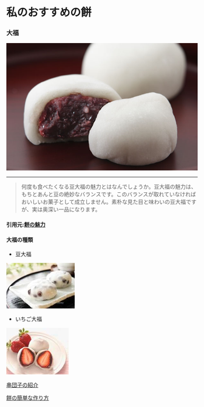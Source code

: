 # 私のおすすめの餅

### 大福
![大福](./img/daihuku.jpg)

***
>何度も食べたくなる豆大福の魅力とはなんでしょうか。豆大福の魅力は、もちとあんと豆の絶妙なバランスです。このバランスが取れていなければおいしいお菓子として成立しません。素朴な見た目と味わいの豆大福ですが、実は奥深い一品になります。

#### 引用元:[餅の魅力](https://www.dango-yamaka.jp/blog/3281/ "")

#### 大福の種類
- 豆大福

![豆大福](./img/mamedaifuku.jpg)
- いちご大福

![大福](./img/itigodaihuku.jpg)

[串団子の紹介](./01index.md)

[餅の簡単な作り方](./02index.md)

